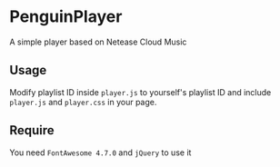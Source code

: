# PenguinPlayer
A simple player based on Netease Cloud Music

## Usage
Modify playlist ID inside ```player.js``` to yourself's playlist ID and include ```player.js``` and ```player.css``` in your page.

## Require
You need ```FontAwesome 4.7.0``` and ```jQuery``` to use it
